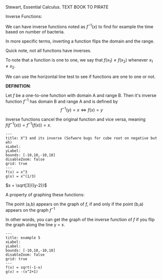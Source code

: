 Stewart, Essential Calculus. TEXT BOOK TO PIRATE

Inverse Functions:

We can have inverse functions noted as $f^{-1}(x)$ to find for example the time based on number of bacteria.

In more specific terms, inverting a function flips the domain and the range. 

Quick note, not all functions have inverses. 

To note that a function is one to one, we say that $f(x_1) \neq f(x_2)$ whenever $x_1 \neq x_2$.

We can use the horizontal line test to see if functions are one to one or not. 

**DEFINITION**:

Let $f$ be a one-to-one function with domain A and range B. Then it's inverse function $f^{-1}$ has domain B and range A and is defined by $$
f^{-1}(y) = x \Leftrightarrow f(x) = y$$

Inverse functions cancel the original function and vice versa, meaning $f(f^{-1}(x)) = f^{-1}(f(x))  = x$. 

```functionplot
---
title: X^3 and its inverse (Sofware bugs for cube root on negative but eh)
xLabel: 
yLabel: 
bounds: [-10,10,-10,10]
disableZoom: false
grid: true
---
f(x) = x^3
g(x) = x^(1/3)
```

$x = \sqrt[3]{(y-2)}$

A property of graphing these functions:

The point (a,b) appears on the graph of $f$, if and only if the point (b,a) appears on the graph $f^{-1}$ 

In other words, you can get the graph of the inverse function of $f$ if you flip the graph along the line y = x.

```functionplot
---
title: example 5
xLabel: 
yLabel: 
bounds: [-10,10,-10,10]
disableZoom: false
grid: true
---
f(x) = sqrt(-1-x)
g(x) = -(x^2+1)
```
